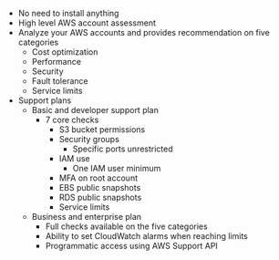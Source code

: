 - No need to install anything
- High level AWS account assessment
- Analyze your AWS accounts and provides recommendation on five categories
	- Cost optimization
	- Performance
	- Security
	- Fault tolerance
	- Service limits
- Support plans
	- Basic and developer support plan
		- 7 core checks
			- S3 bucket permissions
			- Security groups
				- Specific ports unrestricted
			- IAM use
				- One IAM user minimum
			- MFA on root account
			- EBS public snapshots
			- RDS public snapshots
			- Service limits
	- Business and enterprise plan
		- Full checks available on the five categories
		- Ability to set CloudWatch alarms when reaching limits
		- Programmatic access using AWS Support API